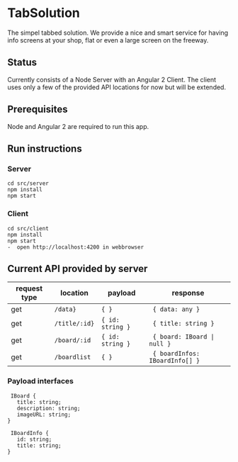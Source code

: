 # TabSolution
The simpel tabbed solution. We provide a nice and smart service
for having info screens at your shop, flat or even a large
screen on the freeway.

## Status

Currently consists of a Node Server with an Angular 2 Client.
The client uses only a few of the provided API locations for now
but will be extended. 

## Prerequisites

Node and Angular 2 are required to run this app.

## Run instructions

### Server

```
cd src/server 
npm install
npm start
```
### Client

```
cd src/client
npm install
npm start
-  open http://localhost:4200 in webbrowser
```

## Current API provided by server


| request type | location | payload | response |
| ------------- | ------------- | ------------- | ------------- |
| get   | ```/data}``` | ``` { } ``` |``` { data: any }``` |
| get   | ```/title/:id}``` | ``` { id: string } ``` |``` { title: string }``` |
| get   | ```/board/:id``` | ``` { id: string } ``` |``` { board: IBoard \| null }``` |
| get   | ```/boardlist``` | ``` { } ``` |``` { boardInfos: IBoardInfo[] }``` |


### Payload interfaces 
```
 IBoard {
   title: string;
   description: string;
   imageURL: string;
} 

 IBoardInfo {
   id: string;
   title: string;
} 
```
